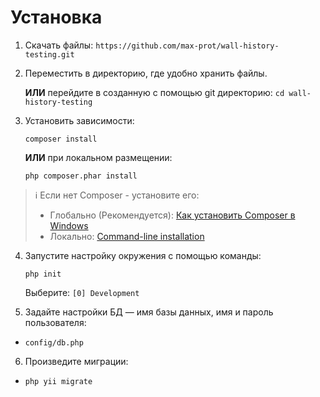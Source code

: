 # Установка

1. Скачать файлы:
   `https://github.com/max-prot/wall-history-testing.git`

2. Переместить в директорию, где удобно хранить файлы.

   **ИЛИ** перейдите в созданную с помощью git директорию: `cd wall-history-testing`

3. Установить зависимости:

   `composer install`

   **ИЛИ** при локальном размещении:

   `php composer.phar install`

> :information_source: Если нет Composer - установите его:
>- Глобально (Рекомендуется): [Как установить Composer в Windows](https://www.hostinger.ru/rukovodstva/kak-ustanovit-composer#-Composer-Windows)
>- Локально: [Command-line installation](https://getcomposer.org/download/)

4. Запустите настройку окружения с помощью команды:

   `php init`

   Выберите: `[0] Development`

5. Задайте настройки БД — имя базы данных, имя и пароль пользователя: 
- `config/db.php`

6. Произведите миграции:
- `php yii migrate`

